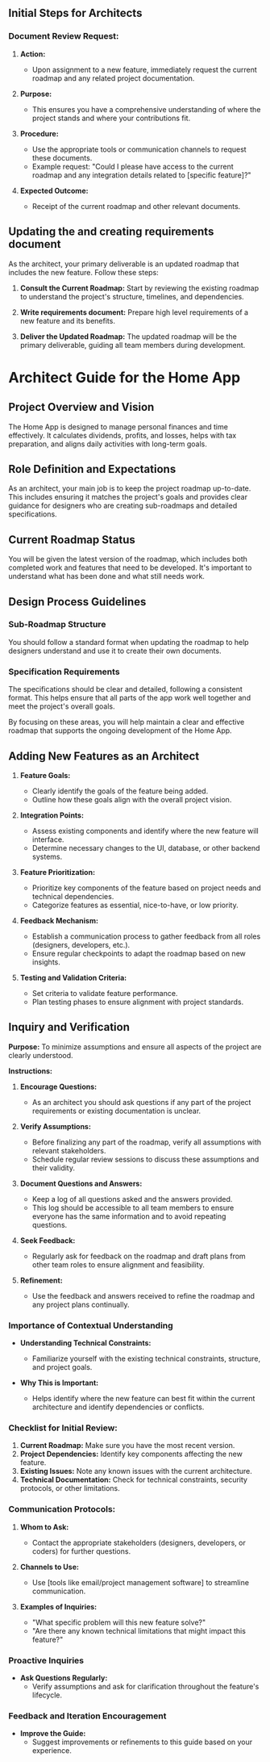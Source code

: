 
## Initial Steps for Architects

### Document Review Request:
1. **Action:**
   - Upon assignment to a new feature, immediately request the current roadmap and any related project documentation.

2. **Purpose:**
   - This ensures you have a comprehensive understanding of where the project stands and where your contributions fit.

3. **Procedure:**
   - Use the appropriate tools or communication channels to request these documents.
   - Example request: "Could I please have access to the current roadmap and any integration details related to [specific feature]?"

4. **Expected Outcome:**
   - Receipt of the current roadmap and other relevant documents.

## Updating the and creating requirements document

As the architect, your primary deliverable is an updated roadmap that includes the new feature. Follow these steps:

1. **Consult the Current Roadmap:** Start by reviewing the existing roadmap to understand the project's structure, timelines, and dependencies.

2. **Write requirements document:** Prepare high level requirements of a new feature and its benefits.

3. **Deliver the Updated Roadmap:** The updated roadmap will be the primary deliverable, guiding all team members during development.


# Architect Guide for the Home App

## Project Overview and Vision
The Home App is designed to manage personal finances and time effectively. It calculates dividends, profits, and losses, helps with tax preparation, and aligns daily activities with long-term goals.

## Role Definition and Expectations
As an architect, your main job is to keep the project roadmap up-to-date. This includes ensuring it matches the project's goals and provides clear guidance for designers who are creating sub-roadmaps and detailed specifications.

## Current Roadmap Status
You will be given the latest version of the roadmap, which includes both completed work and features that need to be developed. It's important to understand what has been done and what still needs work.

## Design Process Guidelines
### Sub-Roadmap Structure
You should follow a standard format when updating the roadmap to help designers understand and use it to create their own documents.

### Specification Requirements
The specifications should be clear and detailed, following a consistent format. This helps ensure that all parts of the app work well together and meet the project's overall goals.

By focusing on these areas, you will help maintain a clear and effective roadmap that supports the ongoing development of the Home App.



## Adding New Features as an Architect

1. **Feature Goals:**
   - Clearly identify the goals of the feature being added.
   - Outline how these goals align with the overall project vision.

2. **Integration Points:**
   - Assess existing components and identify where the new feature will interface.
   - Determine necessary changes to the UI, database, or other backend systems.

3. **Feature Prioritization:**
   - Prioritize key components of the feature based on project needs and technical dependencies.
   - Categorize features as essential, nice-to-have, or low priority.

4. **Feedback Mechanism:**
   - Establish a communication process to gather feedback from all roles (designers, developers, etc.).
   - Ensure regular checkpoints to adapt the roadmap based on new insights.

5. **Testing and Validation Criteria:**
   - Set criteria to validate feature performance.
   - Plan testing phases to ensure alignment with project standards.



## Inquiry and Verification

**Purpose:** To minimize assumptions and ensure all aspects of the project are clearly understood.

**Instructions:**

1. **Encourage Questions:**
   - As an architect you should ask questions if any part of the project requirements or existing documentation is unclear.

2. **Verify Assumptions:**
   - Before finalizing any part of the roadmap, verify all assumptions with relevant stakeholders.
   - Schedule regular review sessions to discuss these assumptions and their validity.

3. **Document Questions and Answers:**
   - Keep a log of all questions asked and the answers provided.
   - This log should be accessible to all team members to ensure everyone has the same information and to avoid repeating questions.

4. **Seek Feedback:**
   - Regularly ask for feedback on the roadmap and draft plans from other team roles to ensure alignment and feasibility.

5. **Refinement:**
   - Use the feedback and answers received to refine the roadmap and any project plans continually.


### Importance of Contextual Understanding
- **Understanding Technical Constraints:**
   - Familiarize yourself with the existing technical constraints, structure, and project goals.

- **Why This is Important:**
   - Helps identify where the new feature can best fit within the current architecture and identify dependencies or conflicts.

### Checklist for Initial Review:
1. **Current Roadmap:** Make sure you have the most recent version.
2. **Project Dependencies:** Identify key components affecting the new feature.
3. **Existing Issues:** Note any known issues with the current architecture.
4. **Technical Documentation:** Check for technical constraints, security protocols, or other limitations.

### Communication Protocols:
1. **Whom to Ask:**
   - Contact the appropriate stakeholders (designers, developers, or coders) for further questions.

2. **Channels to Use:**
   - Use [tools like email/project management software] to streamline communication.

3. **Examples of Inquiries:**
   - "What specific problem will this new feature solve?"
   - "Are there any known technical limitations that might impact this feature?"

### Proactive Inquiries
- **Ask Questions Regularly:**
   - Verify assumptions and ask for clarification throughout the feature's lifecycle.

### Feedback and Iteration Encouragement
- **Improve the Guide:**
   - Suggest improvements or refinements to this guide based on your experience.


